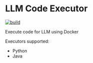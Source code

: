 # LLM Code Executor

[![build](https://github.com/JavaAIDev/llm-code-executor/actions/workflows/build.yaml/badge.svg)](https://github.com/JavaAIDev/llm-code-executor/actions/workflows/build.yaml)

Execute code for LLM using Docker

Executors supported:

- Python
- Java
